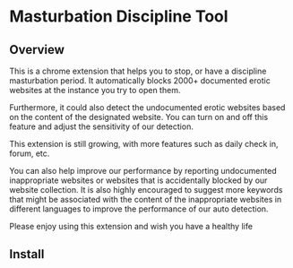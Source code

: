 # Masturbation Discipline Tool

## Overview

This is a chrome extension that helps you to stop, or have a discipline masturbation period. It automatically blocks 2000+ documented erotic websites at the instance you try to open them. 

Furthermore, it could also detect the undocumented erotic websites based on the content of the designated website. You can turn on and off this feature and adjust the sensitivity of our detection. 

This extension is still growing, with more features such as daily check in, forum, etc. 

You can also help improve our performance by reporting undocumented inappropriate websites or websites that is accidentally blocked by our website collection. It is also highly encouraged to suggest more keywords that might be associated with the content of the inappropriate websites in different languages to improve the performance of our auto detection.

Please enjoy using this extension and wish you have a healthy life

## Install



